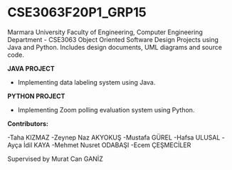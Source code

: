 # CSE3063F20P1_GRP15
Marmara University Faculty of Engineering, Computer Engineering Department - CSE3063 Object Oriented Software Design Projects using Java and Python.
Includes design documents, UML diagrams and source code.

**JAVA PROJECT**
- Implementing data labeling system using Java.

**PYTHON PROJECT**
- Implementing Zoom polling evaluation system using Python.

**Contributors:**

-Taha KIZMAZ
-Zeynep Naz AKYOKUŞ
-Mustafa GÜREL
-Hafsa ULUSAL
-Ayça İdil KAYA
-Mehmet Nusret ODABAŞI
-Ecem ÇEŞMECİLER

Supervised by Murat Can GANİZ

